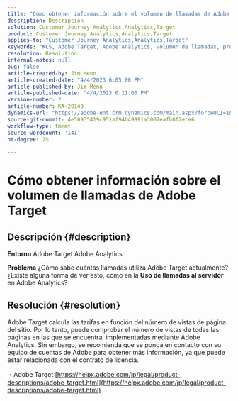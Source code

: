 ```yaml
---
title: "Cómo obtener información sobre el volumen de llamadas de Adobe Target"
description: Descripción
solution: Customer Journey Analytics,Analytics,Target
product: Customer Journey Analytics,Analytics,Target
applies-to: "Customer Journey Analytics,Analytics,Target"
keywords: "KCS, Adobe Target, Adobe Analytics, volumen de llamadas, procedimientos"
resolution: Resolution
internal-notes: null
bug: false
article-created-by: Jim Menn
article-created-date: "4/4/2023 6:05:00 PM"
article-published-by: Jim Menn
article-published-date: "4/4/2023 6:11:00 PM"
version-number: 2
article-number: KA-20143
dynamics-url: "https://adobe-ent.crm.dynamics.com/main.aspx?forceUCI=1&pagetype=entityrecord&etn=knowledgearticle&id=6b960434-13d3-ed11-a7c7-6045bd006268"
source-git-commit: 4e50935419c951af94b49991a3007eafb0f2ece6
workflow-type: tm+mt
source-wordcount: '141'
ht-degree: 2%

---
```


# Cómo obtener información sobre el volumen de llamadas de Adobe Target

## Descripción {#description}


<b>Entorno</b>
Adobe Target Adobe Analytics

<b>Problema</b>
¿Cómo sabe cuántas llamadas utiliza Adobe Target actualmente?
¿Existe alguna forma de ver esto, como en la <b>Uso de llamadas al servidor</b> en Adobe Analytics?


## Resolución {#resolution}


Adobe Target calcula las tarifas en función del número de vistas de página del sitio.
Por lo tanto, puede comprobar el número de vistas de todas las páginas en las que se encuentra, implementadas mediante Adobe Analytics.
Sin embargo, se recomienda que se ponga en contacto con su equipo de cuentas de Adobe para obtener más información, ya que puede estar relacionada con el contrato de licencia.

・Adobe Target
[https://helpx.adobe.com/jp/legal/product-descriptions/adobe-target.html](https://helpx.adobe.com/jp/legal/product-descriptions/adobe-target.html)


